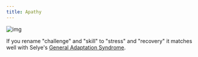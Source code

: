 ```yaml
---
title: Apathy
---
```


![img](https://upload.wikimedia.org/wikipedia/commons/thumb/f/f6/Challenge_vs_skill.svg/600px-Challenge_vs_skill.svg.png)

If you rename "challenge" and "skill" to "stress" and "recovery" it matches well with Selye's [General Adaptation Syndrome](https://en.wikipedia.org/wiki/Stress_(biology)#General_adaptation_syndrome).
